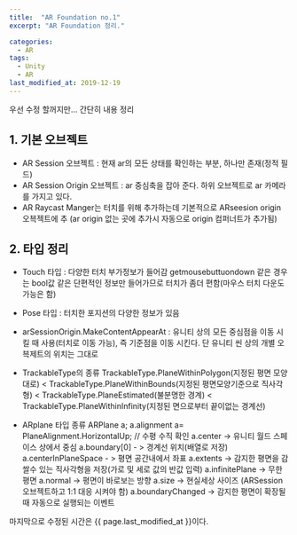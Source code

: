 ```yaml
---
title:  "AR Foundation no.1"
excerpt: "AR Foundation 정리."

categories:
  - AR
tags:
  - Unity
  - AR
last_modified_at: 2019-12-19
---
```

우선 수정 할꺼지만... 간단히 내용 정리

## 1. 기본 오브젝트
- AR Session 오브젝트 : 현재 ar의 모든 상태를 확인하는 부분, 하나만 존재(정적 필드)
- AR Session Origin 오브젝트 : ar 중심축을 잡아 준다. 하위 오브젝트로 ar 카메라를 가지고 있다. 
- AR Raycast Manger는 터치를 위해 추가하는데 기본적으로 ARseesion origin 오븍젝트에 추
  (ar origin 없는 곳에 추가시 자동으로 origin 컴퍼너트가 추가됨)

## 2. 타입 정리

- Touch 타입 : 다양한 터치 부가정보가 들어감
               getmousebuttuondown 같은 경우는 bool값 같은 단편적인 정보만 들어가므로 터치가 좀더 편함(마우스 터치 다운도 가능은 함)
- Pose 타입 : 터치한 포지션의 다양한 정보가 있음

- arSessionOrigin.MakeContentAppearAt : 유니티 상의 모든 중심점을 이동 시킬 때 사용(터치로 이동 가능), 즉 기준점을 이동 시킨다. 단 유니티 씬 상의 개별 오븍제트의 위치는 그대로

- TrackableType의 종류 
TrackableType.PlaneWithinPolygon(지정된 평면 모양대로) < TrackableType.PlaneWithinBounds(지정된 평면모양기준으로 직사각형) 
< TrackableType.PlaneEstimated(불분명한 경계) < TrackableType.PlaneWithinInfinity(지정된 면으로부터 끝이없는 경계선)

- ARplane 타입 종류
ARPlane a;
a.alignment a= PlaneAlignment.HorizontalUp; // 수평 수직 확인
a.center -> 유니티 월드 스페이스 상에서 중심
a.boundary[0] - > 경계선 위치(배열로 저장)
a.centerInPlaneSpace - > 평면 공간내에서 좌표 
a.extents -> 감지한 평면을 감쌀수 있는 직사각형을 저장(가로 및 세로 값의 반값 입력)
a.infinitePlane -> 무한 평면
a.normal -> 평면이 바로보는 방향
a.size -> 현실세상 사이즈 (ARSession 오브젝트하고 1:1 대응 시켜야 함)
a.boundaryChanged -> 감지한 평면이 확장될때 자동으로 실행되는 이벤트




마지막으로 수정된 시간은 {{ page.last_modified_at }}이다.